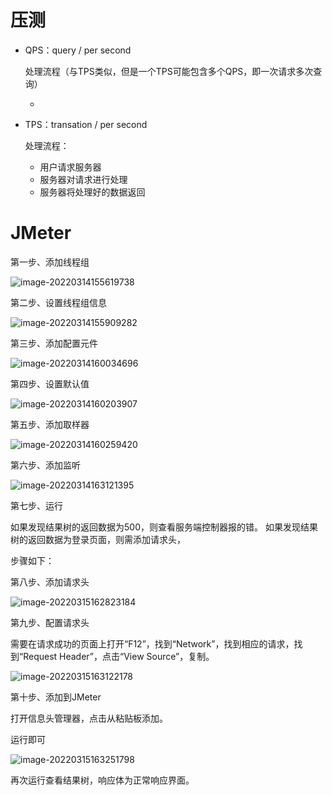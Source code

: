 # 压测



- QPS：query / per second

    处理流程（与TPS类似，但是一个TPS可能包含多个QPS，即一次请求多次查询）

    - 

- TPS：transation / per second

    处理流程：

    - 用户请求服务器
    - 服务器对请求进行处理
    - 服务器将处理好的数据返回

# JMeter

第一步、添加线程组

![image-20220314155619738](https://masuo-github-image.oss-cn-beijing.aliyuncs.com/image/20220314155649.png)

第二步、设置线程组信息

![image-20220314155909282](https://masuo-github-image.oss-cn-beijing.aliyuncs.com/image/20220314155909.png)

第三步、添加配置元件

![image-20220314160034696](https://masuo-github-image.oss-cn-beijing.aliyuncs.com/image/20220314160034.png)

第四步、设置默认值

![image-20220314160203907](https://masuo-github-image.oss-cn-beijing.aliyuncs.com/image/20220314160203.png)

第五步、添加取样器

![image-20220314160259420](https://masuo-github-image.oss-cn-beijing.aliyuncs.com/image/20220314160259.png)

第六步、添加监听

![image-20220314163121395](https://masuo-github-image.oss-cn-beijing.aliyuncs.com/image/20220314163121.png)

第七步、运行

如果发现结果树的返回数据为500，则查看服务端控制器报的错。
如果发现结果树的返回数据为登录页面，则需添加请求头，

步骤如下：

第八步、添加请求头

![image-20220315162823184](https://masuo-github-image.oss-cn-beijing.aliyuncs.com/image/20220315162823.png)

第九步、配置请求头

需要在请求成功的页面上打开“F12”，找到“Network”，找到相应的请求，找到“Request Header”，点击“View Source”，复制。

![image-20220315163122178](https://masuo-github-image.oss-cn-beijing.aliyuncs.com/image/20220315163122.png)

第十步、添加到JMeter

打开信息头管理器，点击从粘贴板添加。

运行即可

![image-20220315163251798](https://masuo-github-image.oss-cn-beijing.aliyuncs.com/image/20220315163251.png)

再次运行查看结果树，响应体为正常响应界面。